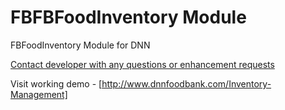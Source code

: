 # FBFBFoodInventory Module
FBFoodInventory Module for DNN

  [Contact developer with any questions or enhancement requests](https://www.gibs.com/Contact)

  Visit working demo - [http://www.dnnfoodbank.com/Inventory-Management]